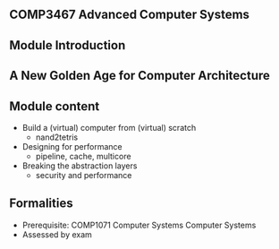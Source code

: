 
## COMP3467 Advanced Computer Systems
## Module Introduction


## A New Golden Age for Computer Architecture


## Module content

* Build a (virtual) computer from (virtual) scratch
  * nand2tetris
* Designing for performance
  * pipeline, cache, multicore
* Breaking the abstraction layers
  * security and performance


## Formalities

* Prerequisite: COMP1071 Computer Systems Computer Systems 
* Assessed by exam



